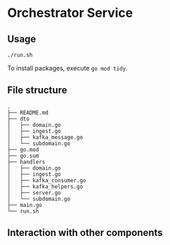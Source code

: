 # Orchestrator Service


## Usage
```
./run.sh
```
To install packages, execute `go mod tidy`.

## File structure
```
.
├── README.md
├── dto
│   ├── domain.go
│   ├── ingest.go
│   ├── kafka_message.go
│   └── subdomain.go
├── go.mod
├── go.sum
├── handlers
│   ├── domain.go
│   ├── ingest.go
│   ├── kafka_consumer.go
│   ├── kafka_helpers.go
│   ├── server.go
│   └── subdomain.go
├── main.go
└── run.sh
```

## Interaction with other components